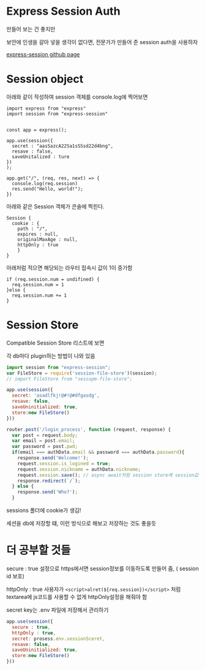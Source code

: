 # Express Session Auth

만들어 보는 건 좋지만 

보안에 인생을 갈아 넣을 생각이 없다면, 전문가가 만들어 준 session auth을 사용하자

[express-session github page](https://github.com/expressjs/session)


# Session object

아래와 같이 작성하여 session 객체를 console.log에 찍어보면
```
import express from "express"
import session from "express-session"


const app = express();

app.use(session({
  secret : "aasSazcA22Sa1sSSsd22d4bng",
  resave : false,
  saveUnitalized : ture
})
);

app.get("/", (req, res, next) => {
  console.log(req.session)
  res.send("Hello, world!");
})
```
아래와 같은 Session 객체가 콘솔에 찍힌다.

```
Session {
  cookie : {
    path : "/",
    expires : null,
    originalMaxAge : null,
    httpOnly : true
    }
}
```

아래처럼 적으면 해당되는 라우터 접속시 값이 1이 증가함
```
if (req.session.num = undifined) {
  req.session.num = 1
}else {
  req.session.num += 1
}
```


# Session Store 

Compatible Session Store 리스트에 보면

각 db마다 plugin하는 방법이 나와 있음

```js
import session from "express-session";
var FileStore = require('session-file-store')(session);
// import FileStore from "sessopm-file-store";

app.use(session({
  secret: 'asadlfkj!@#!@#dfgasdg',
  resave: false,
  saveUninitialized: true,
  store:new FileStore()
}))
```
```js
router.post('/login_process', function (request, response) {
  var post = request.body;
  var email = post.email;
  var password = post.pwd;
  if(email === authData.email && password === authData.password){
    response.send('Welcome!');
    request.session.is_logined = true;
    request.session.nickname = authData.nickname;
    request.session.save(); // async await처럼 session store에 session값 저장을 비동기로 저장 함 
    response.redirect(`/`);
  } else {
    response.send('Who?');
  }
  ```

sessions 폴더에 cookie가 생김!

세션을 db에 저장할 떄, 이런 방식으로 해보고 저장하는 것도 좋을듯 

# 더 공부할 것들

secure : true 설정으로 https에서면 session정보를 이동하도록 만들어 줌, ( session id 보호) 

httpOnly : true 사용자가 `<script>alret(${req.session})</script>` 처럼 textarea에 js코드를 사용할 수 없게 httpOnly설정을 해줘야 함

secret key는 .env 파일에 저장해서 관리하기

```js
app.use(session({
  secure : true,
  httpOnly : true,
  secret: prosess.env.sessionSceret,
  resave: false,
  saveUninitialized: true,
  store:new FileStore()
}))

```
